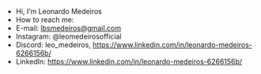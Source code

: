 - Hi, I’m Leonardo Medeiros
- How to reach me:
-   E-mail: lbsmedeiros@gmail.com
-   Instagram: @leomedeirosofficial
-   Discord: leo_medeiros, https://www.linkedin.com/in/leonardo-medeiros-6266156b/
-   LinkedIn: https://www.linkedin.com/in/leonardo-medeiros-6266156b/

<!---
lbsmedeiros/lbsmedeiros is a ✨ special ✨ repository because its `README.md` (this file) appears on your GitHub profile.
You can click the Preview link to take a look at your changes.
--->
